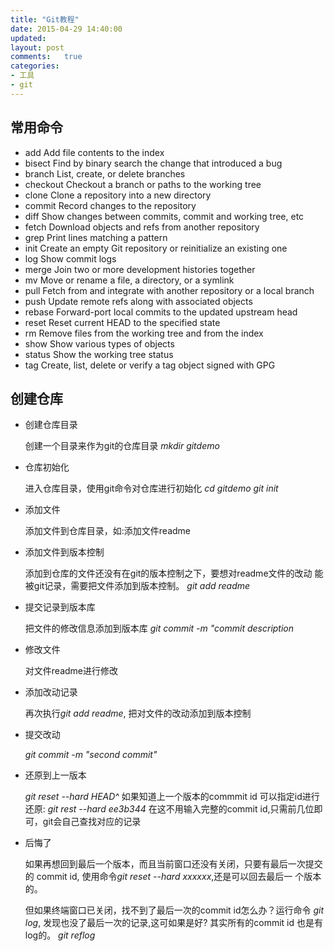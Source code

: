 ```yaml
---
title: "Git教程"
date: 2015-04-29 14:40:00
updated:
layout: post
comments:   true
categories:
- 工具
- git
---
```


## 常用命令

- add        Add file contents to the index
- bisect     Find by binary search the change that introduced a bug
- branch     List, create, or delete branches
- checkout   Checkout a branch or paths to the working tree
- clone      Clone a repository into a new directory
- commit     Record changes to the repository
- diff       Show changes between commits, commit and working tree, etc
- fetch      Download objects and refs from another repository
- grep       Print lines matching a pattern
- init       Create an empty Git repository or reinitialize an existing one
- log        Show commit logs
- merge      Join two or more development histories together
- mv         Move or rename a file, a directory, or a symlink
- pull       Fetch from and integrate with another repository or a local branch
- push       Update remote refs along with associated objects
- rebase     Forward-port local commits to the updated upstream head
- reset      Reset current HEAD to the specified state
- rm         Remove files from the working tree and from the index
- show       Show various types of objects
- status     Show the working tree status
- tag        Create, list, delete or verify a tag object signed with GPG


## 创建仓库

- 创建仓库目录

    创建一个目录来作为git的仓库目录
    *mkdir gitdemo*

- 仓库初始化

    进入仓库目录，使用git命令对仓库进行初始化
    *cd gitdemo*
    *git init*

- 添加文件

    添加文件到仓库目录，如:添加文件readme

- 添加文件到版本控制

    添加到仓库的文件还没有在git的版本控制之下，要想对readme文件的改动
    能被git记录，需要把文件添加到版本控制。
    *git add readme*

- 提交记录到版本库

    把文件的修改信息添加到版本库
    *git commit -m "commit description*

- 修改文件

    对文件readme进行修改

- 添加改动记录

    再次执行*git add readme*, 把对文件的改动添加到版本控制

- 提交改动

    *git commit -m "second commit"*

- 还原到上一版本

    *git reset --hard HEAD^*
    如果知道上一个版本的commmit id 可以指定id进行还原:
    *git rest --hard ee3b344*
    在这不用输入完整的commit id,只需前几位即可，git会自己查找对应的记录

- 后悔了

    如果再想回到最后一个版本，而且当前窗口还没有关闭，只要有最后一次提交的
    commit id, 使用命令*git reset --hard xxxxxx*,还是可以回去最后一
    个版本的。

    但如果终端窗口已关闭，找不到了最后一次的commit id怎么办？运行命令
    *git log*, 发现也没了最后一次的记录,这可如果是好?
    其实所有的commit id 也是有log的。
    *git reflog*

